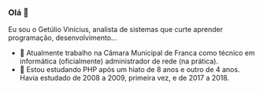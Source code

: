 ### Olá 👋


Eu sou o Getúlio Vinícius, analista de sistemas que curte aprender programação, desenvolvimento...

- 🔭 Atualmente trabalho na Câmara Municipal de Franca como técnico em informática (oficialmente) administrador de rede (na prática).
- 🌱 Estou estudando PHP após um hiato de 8 anos e outro de 4 anos. Havia estudado de 2008 a 2009, primeira vez, e de 2017 a 2018.
